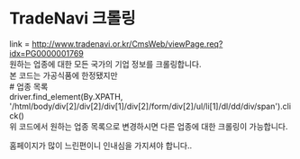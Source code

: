 # TradeNavi 크롤링
link = http://www.tradenavi.or.kr/CmsWeb/viewPage.req?idx=PG0000001769   
원하는 업종에 대한 모든 국가의 기업 정보를 크롤링합니다.   
본 코드는 가공식품에 한정됐지만    
    # 업종 목록    
    driver.find_element(By.XPATH, '/html/body/div[2]/div[2]/div[1]/div[2]/form/div[2]/ul/li[1]/dl/dd/div/span').click()    
    위 코드에서 원하는 업종 목록으로 변경하시면 다른 업종에 대한 크롤링이 가능합니다.   
    
홈페이지가 많이 느린편이니 인내심을 가지셔야 합니다..
